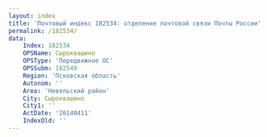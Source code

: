 ```yaml
---
layout: index
title: 'Почтовый индекс 182534: отделение почтовой связи Почты России'
permalink: /182534/
data:
    Index: 182534
    OPSName: Сыроквашино
    OPSType: 'Передвижное ОС'
    OPSSubm: 182549
    Region: 'Псковская область'
    Autonom: ''
    Area: 'Невельский район'
    City: Сыроквашино
    City1: ''
    ActDate: '20140411'
    IndexOld: ''
---
```

